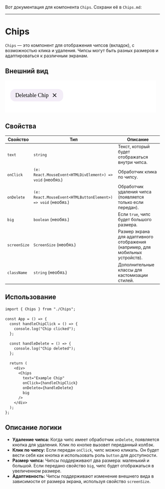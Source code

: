 Вот документация для компонента `Chips`. Сохрани её в `Chips.md`:

---

# Chips

`Chips` — это компонент для отображения чипсов (вкладок), с возможностью клика и удаления. Чипсы могут быть разных размеров и адаптироваться к различным экранам.

## Внешний вид  

![Chips](img/Chip.png)

## Свойства

| Свойство        | Тип                                     | Описание                                                                                           |
|-----------------|-----------------------------------------|---------------------------------------------------------------------------------------------------|
| `text`          | `string`                                | Текст, который будет отображаться внутри чипса.                                                    |
| `onClick`       | `(e: React.MouseEvent<HTMLDivElement>) => void` (необяз.) | Обработчик клика по чипсу.                                                                         |
| `onDelete`      | `(e: React.MouseEvent<HTMLButtonElement>) => void` (необяз.) | Обработчик удаления чипса (появляется только если передан).                                         |
| `big`           | `boolean` (необяз.)                     | Если `true`, чипс будет большого размера.                                                         |
| `screenSize`    | `ScreenSize` (необяз.)                  | Размер экрана для адаптивного отображения (например, для мобильных устройств).                    |
| `className`     | `string` (необяз.)                      | Дополнительные классы для кастомизации стилей.                                                    |

## Использование

```tsx
import { Chips } from "./Chips";

const App = () => {
  const handleChipClick = () => {
    console.log("Chip clicked");
  };

  const handleDelete = () => {
    console.log("Chip deleted");
  };

  return (
    <div>
      <Chips
        text="Example Chip"
        onClick={handleChipClick}
        onDelete={handleDelete}
        big
      />
    </div>
  );
};
```

## Описание логики

- **Удаление чипса:** Когда чипс имеет обработчик `onDelete`, появляется кнопка для удаления. Клик по кнопке вызовет переданный колбэк.
- **Клик по чипсу:** Если передан `onClick`, чипс можно кликать. Он будет вести себя как кнопка и использовать роль `button` для доступности.
- **Размер чипса:** Чипсы поддерживают два размера: маленький и большой. Если передано свойство `big`, чипс будет отображаться в увеличенном размере.
- **Адаптивность:** Чипсы поддерживают изменение внешнего вида в зависимости от размера экрана, используя свойство `screenSize`.

